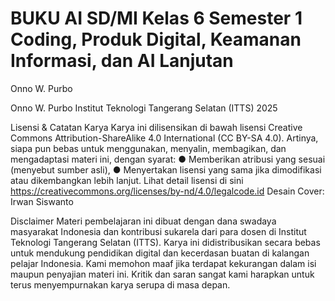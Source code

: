 # BUKU AI SD/MI Kelas 6 Semester 1 Coding, Produk Digital, Keamanan Informasi, dan AI Lanjutan
Onno W. Purbo

Onno W. Purbo
Institut Teknologi Tangerang Selatan (ITTS)
2025

Lisensi & Catatan Karya
Karya ini dilisensikan di bawah lisensi Creative Commons Attribution-ShareAlike 4.0
International (CC BY-SA 4.0).
Artinya, siapa pun bebas untuk menggunakan, menyalin, membagikan, dan mengadaptasi materi ini, dengan syarat:
● Memberikan atribusi yang sesuai (menyebut sumber asli),
● Menyertakan lisensi yang sama jika dimodifikasi atau dikembangkan lebih lanjut.
Lihat detail lisensi di sini https://creativecommons.org/licenses/by-nd/4.0/legalcode.id
Desain Cover: Irwan Siswanto

Disclaimer
Materi pembelajaran ini dibuat dengan dana swadaya masyarakat Indonesia dan kontribusi sukarela dari para dosen di Institut Teknologi Tangerang Selatan (ITTS).
Karya ini didistribusikan secara bebas untuk mendukung pendidikan digital dan kecerdasan buatan di kalangan pelajar Indonesia.
Kami memohon maaf jika terdapat kekurangan dalam isi maupun penyajian materi ini. Kritik dan saran sangat kami harapkan untuk terus menyempurnakan karya serupa di masa depan.
